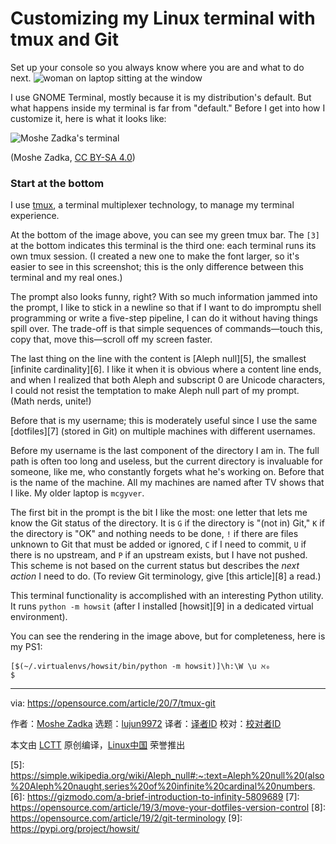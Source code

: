 [#]: collector: (lujun9972)
[#]: translator: (geekpi)
[#]: reviewer: ( )
[#]: publisher: ( )
[#]: url: ( )
[#]: subject: (Customizing my Linux terminal with tmux and Git)
[#]: via: (https://opensource.com/article/20/7/tmux-git)
[#]: author: (Moshe Zadka https://opensource.com/users/moshez)

Customizing my Linux terminal with tmux and Git
======
Set up your console so you always know where you are and what to do
next.
![woman on laptop sitting at the window][1]

I use GNOME Terminal, mostly because it is my distribution's default. But what happens inside my terminal is far from "default." Before I get into how I customize it, here is what it looks like:

![Moshe Zadka's terminal][2]

(Moshe Zadka, [CC BY-SA 4.0][3])

### Start at the bottom

I use [tmux][4], a terminal multiplexer technology, to manage my terminal experience.

At the bottom of the image above, you can see my green tmux bar. The `[3]` at the bottom indicates this terminal is the third one: each terminal runs its own tmux session. (I created a new one to make the font larger, so it's easier to see in this screenshot; this is the only difference between this terminal and my real ones.)

The prompt also looks funny, right? With so much information jammed into the prompt, I like to stick in a newline so that if I want to do impromptu shell programming or write a five-step pipeline, I can do it without having things spill over. The trade-off is that simple sequences of commands—touch this, copy that, move this—scroll off my screen faster.

The last thing on the line with the content is [Aleph null][5], the smallest [infinite cardinality][6]. I like it when it is obvious where a content line ends, and when I realized that both Aleph and subscript 0 are Unicode characters, I could not resist the temptation to make Aleph null part of my prompt. (Math nerds, unite!)

Before that is my username; this is moderately useful since I use the same [dotfiles][7] (stored in Git) on multiple machines with different usernames.

Before my username is the last component of the directory I am in. The full path is often too long and useless, but the current directory is invaluable for someone, like me, who constantly forgets what he's working on. Before that is the name of the machine. All my machines are named after TV shows that I like. My older laptop is `mcgyver`.

The first bit in the prompt is the bit I like the most: one letter that lets me know the Git status of the directory. It is `G` if the directory is "(not in) Git," `K` if the directory is "OK" and nothing needs to be done, `!` if there are files unknown to Git that must be added or ignored, `C` if I need to commit, `U` if there is no upstream, and `P` if an upstream exists, but I have not pushed. This scheme is not based on the current status but describes the _next action_ I need to do. (To review Git terminology, give [this article][8] a read.)

This terminal functionality is accomplished with an interesting Python utility. It runs `python -m howsit` (after I installed [howsit][9] in a dedicated virtual environment).

You can see the rendering in the image above, but for completeness, here is my PS1:


```
[$(~/.virtualenvs/howsit/bin/python -m howsit)]\h:\W \u ℵ₀  
$
```

--------------------------------------------------------------------------------

via: https://opensource.com/article/20/7/tmux-git

作者：[Moshe Zadka][a]
选题：[lujun9972][b]
译者：[译者ID](https://github.com/译者ID)
校对：[校对者ID](https://github.com/校对者ID)

本文由 [LCTT](https://github.com/LCTT/TranslateProject) 原创编译，[Linux中国](https://linux.cn/) 荣誉推出

[a]: https://opensource.com/users/moshez
[b]: https://github.com/lujun9972
[1]: https://opensource.com/sites/default/files/styles/image-full-size/public/lead-images/lenovo-thinkpad-laptop-window-focus.png?itok=g0xPm2kD (young woman working on a laptop)
[2]: https://opensource.com/sites/default/files/uploads/terminal-tmux-moshezadka.png (Moshe Zadka's terminal)
[3]: https://creativecommons.org/licenses/by-sa/4.0/
[4]: https://opensource.com/article/20/1/tmux-console
[5]: https://simple.wikipedia.org/wiki/Aleph_null#:~:text=Aleph%20null%20(also%20Aleph%20naught,series%20of%20infinite%20cardinal%20numbers.
[6]: https://gizmodo.com/a-brief-introduction-to-infinity-5809689
[7]: https://opensource.com/article/19/3/move-your-dotfiles-version-control
[8]: https://opensource.com/article/19/2/git-terminology
[9]: https://pypi.org/project/howsit/
